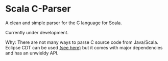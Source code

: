 Scala C-Parser
==============

A clean and simple parser for the C language for Scala.

Currently under development.

Why: There are not many ways to parse C source code from Java/Scala.
Eclipse CDT can be used [(see here)](https://stackoverflow.com/questions/10737205/using-eclipse-cdt-parser-outside-of-cdt)
but it comes with major dependencies and has an unwieldy API.
